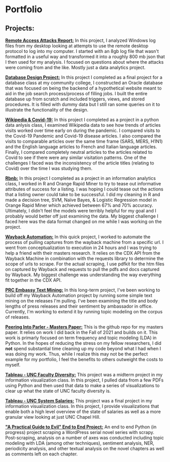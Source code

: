 # Portfolio

## Projects:
**[Remote Access Attacks Report:](https://github.com/kyleashburn/remote_access_attacks)**
In this project, I analyzed Windows log files from my desktop looking at attempts to use the remote desktop protocol to log into my computer. I started with an 8gb log file that wasn't formatted in a useful way and transformed it into a roughly 800 mb json that I then used for my analysis. I focused on questions about where the attacks were coming from and the like. Mostly just a data analytics project.

**[Database Design Project:](https://github.com/kyleashburn/Database-Project---Sinclair)**
In this project I completed as a final project for a database class at my community college, I constructed an Oracle database that was focused on being the backend of a hypothetical website meant to aid in the job search process/process of filling jobs. I built the entire database up from scratch and included triggers, views, and stored procedures. It is filled with dummy data but I still ran some queries on it to illustrate the functionality of the design.


**[Wikipedia & Covid-19:](https://github.com/kyleashburn/Wikipedia-Covid)**
In this project I completed as a project in a python data anlysis class, I examined Wikipedia data to see how trends of articles visits worked over time early on during the pandemic. I compared visits to the Covid-19 Pandemic and Covid-19 disease articles. I also compared the visits to comparable articles over the same time frame (SARS, MERS, H1N1) and the English language articles to French and Italian language articles. Finally, I compared completely neutral articles to the articles related to Covid to see if there were any similar visitation patterns. One of the challenges I faced was the inconsistency of the article titles (relating to Covid) over the time I was studying them. 

**[Rbnb:](https://github.com/kyleashburn/Rbnb)**
In this project I completed as a project in an information analytics class, I worked in R and Orange Rapid Miner to try to tease out informative attributes of success for a listing. I was hoping I could tease out the actions that a listing owner could take to be successful. I did my cleaning in R and made a decision tree, SVM, Naïve Bayes, & Logistic Regression model in Orange Rapid Miner which achieved between 67% and 70% accuracy. Ultimately, I didn't feel the models were terribly helpful for my goal and I probably would better off just examining the data. My biggest challenge I faced here was the data format changed on me while I was working on the project. 

**[Wayback Automation:](https://github.com/kyleashburn/Wayback_scraping)** In this quick project, I worked to automate the process of pulling captures from the wayback machine from a specific url. I went from conceptualization to execution in 24 hours and I was trying to help a friend with their masters research. 
It relies on the CDX API from the Wayback Machine in combination with the requests library to determine the scope of urls to scrape. For the actual scraping, I use pdfkit for the htm files on captured by Wayback and requests to pull the pdfs and docs captured by Wayback. My biggest challenge was understanding the way everything fit together in the CDX API.

**[PRC Embassy Text Mining:](https://github.com/kyleashburn/PRC_Embassy_Text_Mining)** 
In this long-term project, I've been working to build off my Wayback Automation project by running some simple text mining on the releases I'm pulling. I've been examining the title and body lengths of press releases and their sentiment by ambassador in office. Currently, I'm working to extend it by running topic modeling on the corpus of releases.

**[Peering Into Parler - Masters Paper:](https://github.com/kyleashburn/Peering-into-Parler---Masters-Paper)**
This is the github repo for my masters paper. It relies on work I did back in the Fall of 2021 and builds on it. This work is primarly focused on term frequency and topic modeling (LDA) in Python. In the hopes of reducing the stress on my fellow researchers, I did **not** spend substantial time cleaning up my code beyond what I had when I was doing my work. Thus, while I realize this may not be the perfect example for my portfolio, I feel the benefits to others outweight the costs to myself. 

**[Tableau - UNC Faculty Diversity:](https://github.com/kyleashburn/UNC-Faculty-Diversity---Tableau)**
This project was a midterm project in my information visualization class. In this project, I pulled data from a few PDFs using Python and then used that data to make a series of visualizations to clear up what the state of UNC faculty diversity is. 

**[Tableau - UNC System Salaries:](https://github.com/kyleashburn/UNC-System-Salaries---Tableau)**
This project was a final project in my information visualization class. In this project, I provide visualizations that enable both a high level overview of the state of salaries as well as a more granular view looking at just UNC Chapel Hill. 

**["A Practical Guide to Evil" End to End Project:](https://github.com/kyleashburn/PG2E)**
An end to end Python (in progress)  project scraping a WordPress serial novel series with scrapy. Post-scraping, analysis on a number of axes was conducted including topic modeling with LDA (among other techniques), sentiment analysis, NER, periodicity analysis, and other textual analysis on the novel chapters as well as comments left on each chapter.

